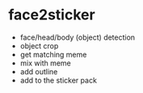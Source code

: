 # face2sticker

- face/head/body (object) detection
- object crop
- get matching meme
- mix with meme
- add outline
- add to the sticker pack
